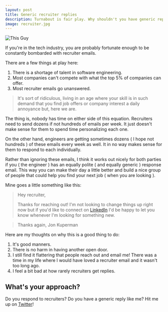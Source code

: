 ```yaml
---
layout: post
title: Generic recruiter replies
description: Turnabout is fair play. Why shouldn't you have generic replies to their generic proposals?
image: recruiter.jpg
---
```


<img src="{{ site.url }}/images/recruiter.jpg" alt="This Guy" />

If you're in the tech industry, you are probably fortunate enough to be constantly bombarded with recruiter emails.

There are a few things at play here:

1. There is a shortage of talent in software engineering.
2. Most companies can't compete with what the top 5% of companies can offer.
3. Most recruiter emails go unanswered.

> It's sort of ridiculous, living in an age where your skill is in such demand that you find job offers or company interest a daily annoyance but, here we are.

The thing is, nobody has time on either side of this equation. Recruiters need to send dozens if not hundreds of emails per week. It just doesn't make sense for them to spend time personalizing each one.

On the other hand, engineers are getting sometimes dozens ( I hope not hundreds ) of these emails every week as well. It in no way makes sense for them to respond to each individually.

Rather than ignoring these emails, I think it works out nicely for both parties if you ( the engineer ) has an equally polite ( and equally generic ) response email. This way you can make their day a little better and build a nice group of people that could help you find your next job ( when you are looking ).

Mine goes a little something like this:

> Hey recruiter,
>
> Thanks for reaching out! I'm not looking to change things up right now but if you'd like to connect on [LinkedIn](https://www.linkedin.com/in/jonkuperman) I'd be happy to let you know whenever I'm looking for something new.

> Thanks again,
> Jon Kuperman

Here are my thoughts on why this is a good thing to do:

1. It's good manners.
2. There is no harm in having another open door.
3. I still find it flattering that people reach out and email me! There was a time in my life where I would have loved a recruiter email and it wasn't too long ago.
4. I feel a bit bad at how rarely recruiters get replies.

## What's your approach?

Do you respond to recruiters? Do you have a generic reply like me? Hit me up on [Twitter](https://twitter.com/jkup)!
